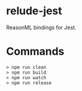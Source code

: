 # relude-jest

ReasonML bindings for Jest.

# Commands

```
> npm run clean
> npm run build
> npm run watch
> npm run release
```
